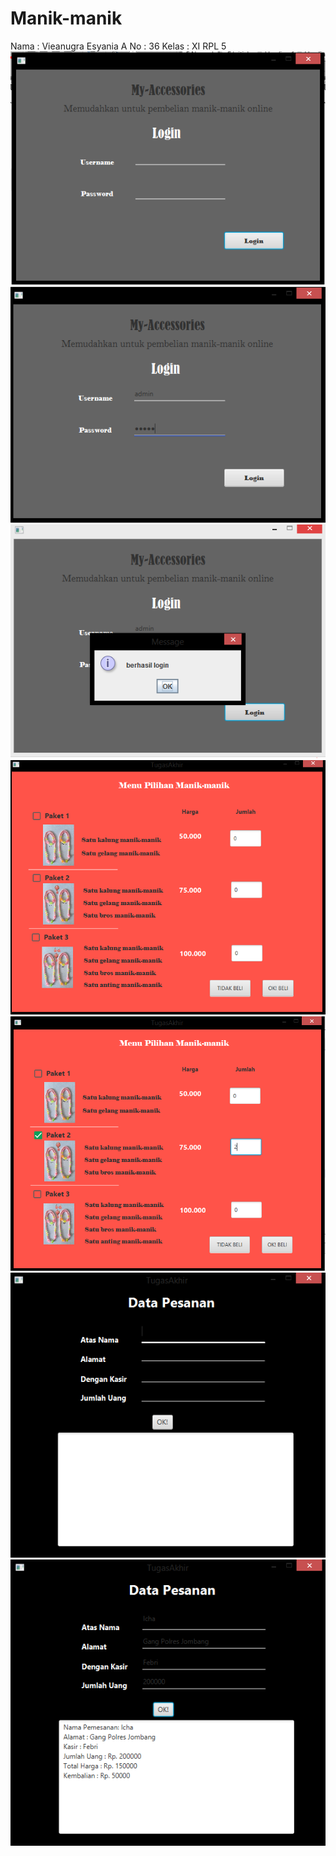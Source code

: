 # Manik-manik
Nama  : Vieanugra Esyania A
No    : 36
Kelas : XI RPL 5
![alt text](https://github.com/vieaanugra/Manik-manik/blob/master/1.PNG)
![alt text](https://github.com/vieaanugra/Manik-manik/blob/master/2.PNG)
![alt text](https://github.com/vieaanugra/Manik-manik/blob/master/3.PNG)
![alt text](https://github.com/vieaanugra/Manik-manik/blob/master/4.PNG)
![alt text](https://github.com/vieaanugra/Manik-manik/blob/master/5.PNG)
![alt text](https://github.com/vieaanugra/Manik-manik/blob/master/6.PNG)
![alt text](https://github.com/vieaanugra/Manik-manik/blob/master/7.PNG)
